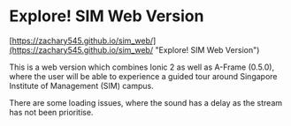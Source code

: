 # Explore! SIM Web Version
[https://zachary545.github.io/sim_web/](https://zachary545.github.io/sim_web/ "Explore! SIM Web Version")

This is a web version which combines Ionic 2 as well as A-Frame (0.5.0), where the user will be able to experience a guided tour around Singapore Institute of Management (SIM) campus.

There are some loading issues, where the sound has a delay as the stream has not been prioritise.
